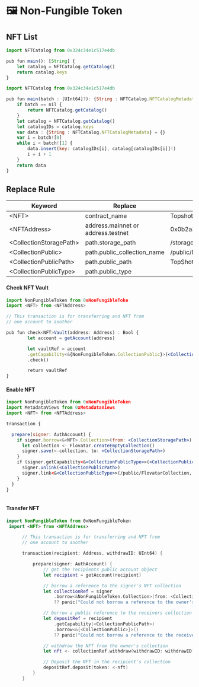 # 🖼 Non-Fungible Token

## NFT List

```jsx
import NFTCatalog from 0x324c34e1c517e4db

pub fun main(): [String] {
    let catalog = NFTCatalog.getCatalog()
    return catalog.keys
}
```

```jsx
import NFTCatalog from 0x324c34e1c517e4db

pub fun main(batch : [UInt64]?): {String : NFTCatalog.NFTCatalogMetadata} {
    if batch == nil {
        return NFTCatalog.getCatalog()
    }
    let catalog = NFTCatalog.getCatalog()
    let catalogIDs = catalog.keys
    var data : {String : NFTCatalog.NFTCatalogMetadata} = {}
    var i = batch![0]
    while i < batch![1] {
        data.insert(key: catalogIDs[i], catalog[catalogIDs[i]]!)
        i = i + 1
    }
    return data
}
```

## Replace Rule

| Keyword                  | Replace                            | Example                        |
| ------------------------ | ---------------------------------- | ------------------------------ |
| \<NFT>                   | contract\_name                     | Topshot                        |
| \<NFTAddress>            | address.mainnet or address.testnet | 0x0b2a3299cc857e29             |
| \<CollectionStoragePath> | path.storage\_path                 | /storage/MomentCollection      |
| \<CollectionPublic>      | path.public\_collection\_name      | /public/MomentCollection       |
| \<CollectionPublicPath>  | path.public\_path                  | TopShot.MomentCollectionPublic |
| \<CollectionPublicType>  | path.public\_type                  |                                |

#### Check NFT Vault

```jsx
import NonFungibleToken from 0xNonFungibleToke
import <NFT> from <NFTAddress>

// This transaction is for transferring and NFT from
// one account to another

pub fun check<NFT>Vault(address: Address) : Bool {
        let account = getAccount(address)

        let vaultRef = account
        .getCapability<&{NonFungibleToken.CollectionPublic}>(<CollectionPublicPath>)
        .check()

        return vaultRef
}
```

#### Enable NFT

```jsx
import NonFungibleToken from 0xNonFungibleToken
import MetadataViews from 0xMetadataViews
import <NFT> from <NFTAddress>

transaction {

  prepare(signer: AuthAccount) {
    if signer.borrow<&<NFT>.Collection>(from: <CollectionStoragePath>) == nil {
      let collection <- Flovatar.createEmptyCollection()
      signer.save(<-collection, to: <CollectionStoragePath>)
    }
    if (signer.getCapability<&<CollectionPublicType>>(<CollectionPublicPath>).borrow() == nil) {
      signer.unlink(<CollectionPublicPath>)
      signer.link<&<CollectionPublicType>>(/public/FlovatarCollection, target: <CollectionStoragePath>)
    }
  }
}
```

```jsx
```

#### Transfer NFT

```swift
import NonFungibleToken from 0xNonFungibleToken
 import <NFT> from <NFTAddress>

      // This transaction is for transferring and NFT from
      // one account to another

      transaction(recipient: Address, withdrawID: UInt64) {

          prepare(signer: AuthAccount) {
              // get the recipients public account object
              let recipient = getAccount(recipient)

              // borrow a reference to the signer's NFT collection
              let collectionRef = signer
                  .borrow<&NonFungibleToken.Collection>(from: <CollectionStoragePath>)
                  ?? panic("Could not borrow a reference to the owner's collection")

              // borrow a public reference to the receivers collection
              let depositRef = recipient
                  .getCapability(<CollectionPublicPath>)
                  .borrow<&{<CollectionPublic>}>()
                  ?? panic("Could not borrow a reference to the receiver's collection")

              // withdraw the NFT from the owner's collection
              let nft <- collectionRef.withdraw(withdrawID: withdrawID)

              // Deposit the NFT in the recipient's collection
              depositRef.deposit(token: <-nft)
          }
      }
```
